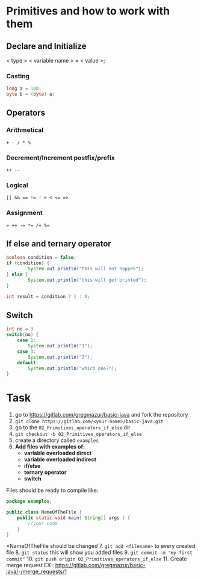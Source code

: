 # Primitives and how to work with them
## Declare and Initialize
< type > < variable name > = < value >;
### Casting

```java
long a = 100;
byte b = (byte) a;
```

## Operators
### Arithmetical
`+ - / * %`
### Decrement/Increment postfix/prefix
`++ --`
### Logical
`|| && == != ! > < <= =>`
### Assignment
`= += -= *= /= %=`

## If else and ternary operator

```java
boolean condition = false;
if (condition) {
        System.out.println("this will not happen");
} else {
        System.out.println("this will get printed");
}

int result = condition ? 1 : 0;

```

## Switch 

```java
int no = 3
switch(no) {
    case 1:
        System.out.println("1");
    case 3:
        System.out.println("3");
    default:
        System.out.println("which one?");
}
```

# Task
1. go to https://gitlab.com/gregmazur/basic-java and fork the repository
2. `git clone https://gitlab.com/<your-name>/basic-java.git`
3. go to the `02_Primitives_operators_if_else` dir
4. `git checkout -b 02_Primitives_operators_if_else`
5. create a directory called `examples`
6. **Add files with examples of:**
   - **variable overloaded direct**
   - **variable overloaded indirect**
   - **if/else** 
   - **ternary operator**
   - **switch**
    
Files should be ready to compile like: 
```java
package examples;

public class NameOfTheFile {
    public static void main( String[] args ) {
        //your code
    }
}
```

*NameOfTheFile should be changed
7. `git add <filename>` to every created file
8. `git status` this will show you added files
9. `git commit -m "my first commit"`
10. `git push origin 02_Primitives_operators_if_else`
11. Create merge request EX : https://gitlab.com/gregmazur/basic-java/-/merge_requests/1